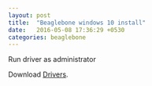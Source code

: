 ```yaml
---
layout: post
title:  "Beaglebone windows 10 install"
date:   2016-05-08 17:36:29 +0530
categories: beaglebone
---
```


Run driver as administrator


Download [Drivers][drivers].

[drivers]: https://github.com/jadonk/beaglebone-getting-started
[jekyll-gh]:   https://github.com/jekyll/jekyll
[jekyll-talk]: https://talk.jekyllrb.com/
